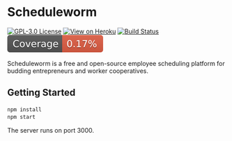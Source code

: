 # Scheduleworm

[![GPL-3.0 License](https://img.shields.io/badge/license-GPL--3.0-green)](https://github.com/cygroupa/scheduleworm/blob/main/LICENSE)
[![View on Heroku](https://img.shields.io/badge/View_on-Heroku-7056bf)](https://scheduleworm.herokuapp.com/)
[![Build Status](https://ci.neurohack.net/buildStatus/icon?job=scheduleworm)](https://ci.neurohack.net/job/scheduleworm/)
![Coverage](coverage/badge.svg)

Scheduleworm is a free and open-source employee scheduling platform for budding entrepreneurs and worker cooperatives.

## Getting Started

```bash
npm install
npm start
```

The server runs on port 3000.
